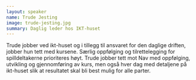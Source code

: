 ```yaml
---
layout: speaker
name: Trude Jesting
image: trude-jesting.jpg
summary: Daglig leder hos IKT-huset
---
```

Trude jobber ved ikt-huset og i tillegg til ansvaret for den daglige driften, jobber hun tett med kursene. Særlig oppfølging og tilrettelegging for spilldeltakerne prioriteres høyt. Trude jobber tett mot Nav med oppfølging, utvikling og gjennomføring av kurs, men også hver dag med detaljene på ikt-huset slik at resultatet skal bli best mulig for alle parter.
